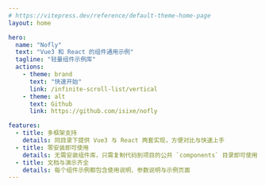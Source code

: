 ```yaml
---
# https://vitepress.dev/reference/default-theme-home-page
layout: home

hero:
  name: "Nofly"
  text: "Vue3 和 React 的组件通用示例"
  tagline: "轻量组件示例库"
  actions:
    - theme: brand
      text: "快速开始"
      link: /infinite-scroll-list/vertical
    - theme: alt
      text: Github
      link: https://github.com/isixe/nofly

features:
  - title: 多框架支持
    details: 同目录下提供 Vue3 与 React 两套实现，方便对比与快速上手
  - title: 零安装即可使用
    details: 无需安装组件库，只需复制代码到项目的公共 `components` 目录即可使用
  - title: 文档与演示齐全
    details: 每个组件示例都包含使用说明、参数说明与示例页面
---
```


